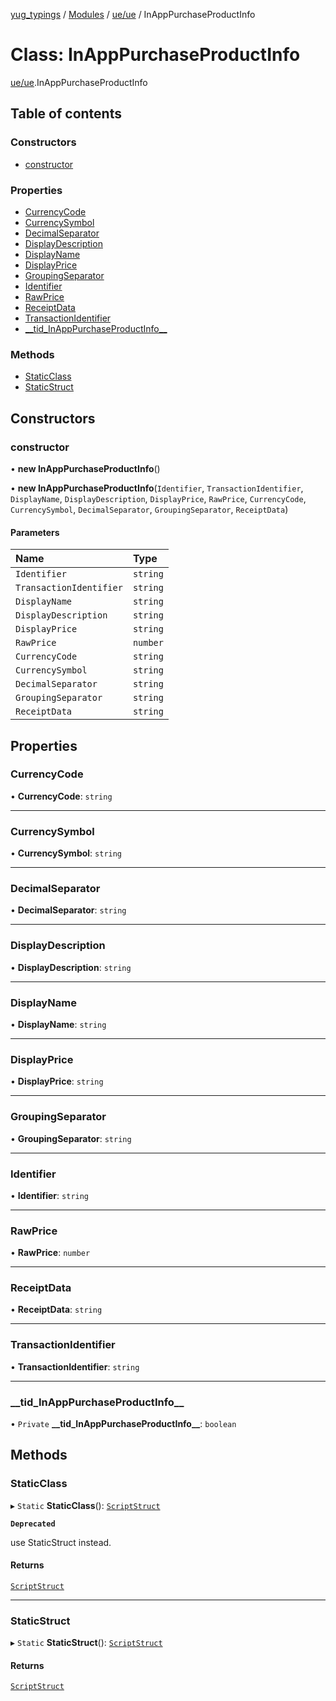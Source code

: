 [yug_typings](../README.md) / [Modules](../modules.md) / [ue/ue](../modules/ue_ue.md) / InAppPurchaseProductInfo

# Class: InAppPurchaseProductInfo

[ue/ue](../modules/ue_ue.md).InAppPurchaseProductInfo

## Table of contents

### Constructors

- [constructor](ue_ue.InAppPurchaseProductInfo.md#constructor)

### Properties

- [CurrencyCode](ue_ue.InAppPurchaseProductInfo.md#currencycode)
- [CurrencySymbol](ue_ue.InAppPurchaseProductInfo.md#currencysymbol)
- [DecimalSeparator](ue_ue.InAppPurchaseProductInfo.md#decimalseparator)
- [DisplayDescription](ue_ue.InAppPurchaseProductInfo.md#displaydescription)
- [DisplayName](ue_ue.InAppPurchaseProductInfo.md#displayname)
- [DisplayPrice](ue_ue.InAppPurchaseProductInfo.md#displayprice)
- [GroupingSeparator](ue_ue.InAppPurchaseProductInfo.md#groupingseparator)
- [Identifier](ue_ue.InAppPurchaseProductInfo.md#identifier)
- [RawPrice](ue_ue.InAppPurchaseProductInfo.md#rawprice)
- [ReceiptData](ue_ue.InAppPurchaseProductInfo.md#receiptdata)
- [TransactionIdentifier](ue_ue.InAppPurchaseProductInfo.md#transactionidentifier)
- [\_\_tid\_InAppPurchaseProductInfo\_\_](ue_ue.InAppPurchaseProductInfo.md#__tid_inapppurchaseproductinfo__)

### Methods

- [StaticClass](ue_ue.InAppPurchaseProductInfo.md#staticclass)
- [StaticStruct](ue_ue.InAppPurchaseProductInfo.md#staticstruct)

## Constructors

### constructor

• **new InAppPurchaseProductInfo**()

• **new InAppPurchaseProductInfo**(`Identifier`, `TransactionIdentifier`, `DisplayName`, `DisplayDescription`, `DisplayPrice`, `RawPrice`, `CurrencyCode`, `CurrencySymbol`, `DecimalSeparator`, `GroupingSeparator`, `ReceiptData`)

#### Parameters

| Name | Type |
| :------ | :------ |
| `Identifier` | `string` |
| `TransactionIdentifier` | `string` |
| `DisplayName` | `string` |
| `DisplayDescription` | `string` |
| `DisplayPrice` | `string` |
| `RawPrice` | `number` |
| `CurrencyCode` | `string` |
| `CurrencySymbol` | `string` |
| `DecimalSeparator` | `string` |
| `GroupingSeparator` | `string` |
| `ReceiptData` | `string` |

## Properties

### CurrencyCode

• **CurrencyCode**: `string`

___

### CurrencySymbol

• **CurrencySymbol**: `string`

___

### DecimalSeparator

• **DecimalSeparator**: `string`

___

### DisplayDescription

• **DisplayDescription**: `string`

___

### DisplayName

• **DisplayName**: `string`

___

### DisplayPrice

• **DisplayPrice**: `string`

___

### GroupingSeparator

• **GroupingSeparator**: `string`

___

### Identifier

• **Identifier**: `string`

___

### RawPrice

• **RawPrice**: `number`

___

### ReceiptData

• **ReceiptData**: `string`

___

### TransactionIdentifier

• **TransactionIdentifier**: `string`

___

### \_\_tid\_InAppPurchaseProductInfo\_\_

• `Private` **\_\_tid\_InAppPurchaseProductInfo\_\_**: `boolean`

## Methods

### StaticClass

▸ `Static` **StaticClass**(): [`ScriptStruct`](ue_ue.ScriptStruct.md)

**`Deprecated`**

use StaticStruct instead.

#### Returns

[`ScriptStruct`](ue_ue.ScriptStruct.md)

___

### StaticStruct

▸ `Static` **StaticStruct**(): [`ScriptStruct`](ue_ue.ScriptStruct.md)

#### Returns

[`ScriptStruct`](ue_ue.ScriptStruct.md)
